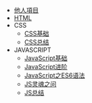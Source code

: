 * [他人項目](https://hanxueqing.github.io/Douban-Movie/#/)
* [HTML](/learn-html/01-认识Web和Web标准.md)
* CSS
  * [CSS基础](/learn-css/CSS基础/01-CSS属性：字体属性和文本属性.md)
  * [CSS总结](/learn-css/CSS总结/CSS盒模型.md)
* JAVASCRIPT
  * [JavaScript基础](/learn-javascript/JavaScript基础/00-编程语言.md)
  * [JavaScript进阶](/learn-javascript/JavaScript进阶/01-var、let、const的区别.md)
  * [JavaScript之ES6语法](/learn-javascript/JavaScript之ES6语法/01-ES6的介绍和环境配置.md)
  * [JS灵魂之问](/learn-javascript/JS灵魂之问)
  * [JS总结](/learn-javascript/JS总结)